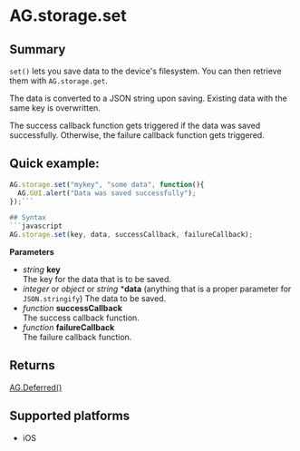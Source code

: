 # AG.storage.set

## Summary
`set()` lets you save data to the device's filesystem. You can then retrieve them with `AG.storage.get`.

The data is converted to a JSON string upon saving. Existing data with the same key is overwritten.

The success callback function gets triggered if the data was saved successfully. Otherwise, the failure callback function gets triggered.

## Quick example:
```javascript
AG.storage.set("mykey", "some data", function(){
  AG.GUI.alert("Data was saved successfully");
});```

## Syntax
```javascript
AG.storage.set(key, data, successCallback, failureCallback);
```

**Parameters**

* *string* **key**<br>
  The key for the data that is to be saved.
* *integer* or *object* or *string* ***data** (anything that is a proper parameter for `JSON.stringify`)
  The data to be saved.
* *function* **successCallback**<br>
  The success callback function.
* *function* **failureCallback**<br>
  The failure callback function.

## Returns 
[AG.Deferred()](../../Deferred/Deferred.md)

## Supported platforms
* iOS